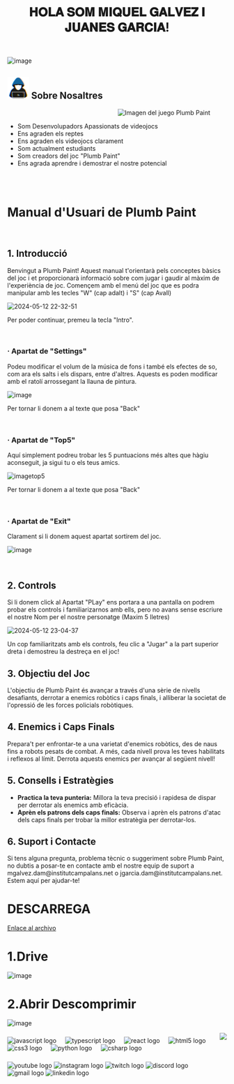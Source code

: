 <h1  align="Center">𝐇𝐎𝐋𝐀 𝐒𝐎𝐌 𝐌𝐈𝐐𝐔𝐄𝐋 𝐆𝐀𝐋𝐕𝐄𝐙 𝐈 𝐉𝐔𝐀𝐍𝐄𝐒 𝐆𝐀𝐑𝐂𝐈𝐀!</h1>
<br>

![image](https://github.com/MiquelGalvez/PLUMB_PAINT/assets/105442195/71c10588-e172-4a42-9fc2-9116ddd9f7e4)



###
## <picture><img src = "https://github.com/0xAbdulKhalid/0xAbdulKhalid/raw/main/assets/mdImages/about_me.gif" width = 50px></picture> **Sobre Nosaltres**

<div align="Left">

<picture> <img align="right" src="https://github.com/MiquelGalvez/PLUMB_PAINT/assets/105442195/da6ffa96-74ef-4ad8-90c6-c0abbceff7d9" alt="Imagen del juego Plumb Paint" width = 250px></picture>

<br>

- Som Desenvolupadors Apassionats de videojocs
- Ens agraden els reptes
- Ens agraden els videojocs clarament
- Som actualment estudiants
- Som creadors del joc "Plumb Paint"
- Ens agrada aprendre i demostrar el nostre potencial

</div>
<br><br>

 <h1>Manual d'Usuari de Plumb Paint</h1>
 <br>

  <h2>1. Introducció</h2>
  <p>Benvingut a Plumb Paint! Aquest manual t'orientarà pels conceptes bàsics del joc i et proporcionarà informació sobre com jugar i gaudir al màxim de l'experiència de joc.
  Començem amb el menú del joc que es podra manipular amb les tecles "W" (cap adalt) i "S" (cap Avall)</p>

![2024-05-12 22-32-51](https://github.com/MiquelGalvez/PLUMB_PAINT/assets/105442195/b55f60d2-206b-4014-b8a8-bdedda20da23)

<p>Per poder continuar, premeu la tecla "Intro".</p> 
<br>

<h3>· Apartat de "Settings"</h3>

<p>Podeu modificar el volum de la música de fons i també els efectes de so, com ara els salts i els dispars, entre d'altres. Aquests es poden modificar amb el ratolí arrossegant la llauna de pintura.</p>

![image](https://github.com/MiquelGalvez/PLUMB_PAINT/assets/105442195/1500d138-5db1-4486-8dfc-a1fb5ef66393)

<p>Per tornar li donem a al texte que posa "Back" </p>
<br>

<h3>· Apartat de "Top5"</h3>
<p>Aquí simplement podreu trobar les 5 puntuacions més altes que hàgiu aconseguit, ja sigui tu o els teus amics.</p>


![imagetop5](https://github.com/MiquelGalvez/PLUMB_PAINT/assets/105442195/ff6899a8-8ea1-4255-a034-54c6b74a1011)


<p>Per tornar li donem a al texte que posa "Back" </p>
<br>

<h3>· Apartat de "Exit"</h3>
<p>Clarament si li donem aquest apartat sortirem del joc.</p>

![image](https://github.com/MiquelGalvez/PLUMB_PAINT/assets/105442195/ad90e7a8-c6e4-44b8-8872-4d6b186c4e24)

<br>

  <h2>2. Controls</h2>
  <p>Si li donem click al Apartat "PLay" ens portara a una pantalla on podrem probar els controls i familiarizarnos amb ells, pero no avans sense escriure el nostre Nom per el        nostre personatge (Maxim 5 lletres) </p>

![2024-05-12 23-04-37](https://github.com/MiquelGalvez/PLUMB_PAINT/assets/105442195/e051e3f8-9e2e-468e-bf64-3b6c445f08d3)

<p>Un cop familiaritzats amb els controls, feu clic a "Jugar" a la part superior dreta i demostreu la destreça en el joc! </p>

  <h2>3. Objectiu del Joc</h2>
  <p>L'objectiu de Plumb Paint és avançar a través d'una sèrie de nivells desafiants, derrotar a enemics robòtics i caps finals, i alliberar la societat de l'opressió de les forces policials robòtiques.</p>

  <h2>4. Enemics i Caps Finals</h2>
  <p>Prepara't per enfrontar-te a una varietat d'enemics robòtics, des de naus fins a robots pesats de combat. A més, cada nivell prova les teves habilitats i reflexos al límit. Derrota aquests enemics per avançar al següent nivell!</p>

  <h2>5. Consells i Estratègies</h2>
  <ul>
    <li><strong>Practica la teva punteria:</strong> Millora la teva precisió i rapidesa de dispar per derrotar als enemics amb eficàcia.</li>
    <li><strong>Aprèn els patrons dels caps finals:</strong> Observa i aprèn els patrons d'atac dels caps finals per trobar la millor estratègia per derrotar-los.</li>
  </ul>

  <h2>6. Suport i Contacte</h2>
<p>Si tens alguna pregunta, problema tècnic o suggeriment sobre Plumb Paint, no dubtis a posar-te en contacte amb el nostre equip de suport a mgalvez.dam@institutcampalans.net o jgarcia.dam@institutcampalans.net. Estem aquí per ajudar-te!</p>

<h1>DESCARREGA</h1>

<a href="https://drive.google.com/file/d/14_yEbOK6fmr_Rhfkoxau4YjwcNfhFB2r/view?usp=drive_link"> Enlace al archivo </a>

<h1>1.Drive</h1>

![image](https://github.com/MiquelGalvez/PLUMB_PAINT/assets/105442195/540ab061-720b-4382-be70-4114ccccf1f4)

<h1>2.Abrir Descomprimir</h1>

![image](https://github.com/MiquelGalvez/PLUMB_PAINT/assets/105442195/67bef0c8-b9e5-4585-a340-13ad4ab3687d)


</body>
<img align="right" height="150" src="https://media4.giphy.com/media/RbDKaczqWovIugyJmW/200w.webp?cid=ecf05e47yrznhyd4w1cnwbe3hlilpmls3c0mrsymhdzmzp5z&rid=200w.webp"  />

###

<div align="left">
  <img src="https://cdn.jsdelivr.net/gh/devicons/devicon/icons/javascript/javascript-original.svg" height="30" alt="javascript logo"  />
  <img width="12" />
  <img src="https://cdn.jsdelivr.net/gh/devicons/devicon/icons/typescript/typescript-original.svg" height="30" alt="typescript logo"  />
  <img width="12" />
  <img src="https://cdn.jsdelivr.net/gh/devicons/devicon/icons/react/react-original.svg" height="30" alt="react logo"  />
  <img width="12" />
  <img src="https://cdn.jsdelivr.net/gh/devicons/devicon/icons/html5/html5-original.svg" height="30" alt="html5 logo"  />
  <img width="12" />
  <img src="https://cdn.jsdelivr.net/gh/devicons/devicon/icons/css3/css3-original.svg" height="30" alt="css3 logo"  />
  <img width="12" />
  <img src="https://cdn.jsdelivr.net/gh/devicons/devicon/icons/python/python-original.svg" height="30" alt="python logo"  />
  <img width="12" />
  <img src="https://cdn.jsdelivr.net/gh/devicons/devicon/icons/csharp/csharp-original.svg" height="30" alt="csharp logo"  />
</div>

###

<div align="left">
  <img src="https://img.shields.io/static/v1?message=Youtube&logo=youtube&label=&color=FF0000&logoColor=white&labelColor=&style=for-the-badge" height="35" alt="youtube logo"  />
  <img src="https://img.shields.io/static/v1?message=Instagram&logo=instagram&label=&color=E4405F&logoColor=white&labelColor=&style=for-the-badge" height="35" alt="instagram logo"  />
  <img src="https://img.shields.io/static/v1?message=Twitch&logo=twitch&label=&color=9146FF&logoColor=white&labelColor=&style=for-the-badge" height="35" alt="twitch logo"  />
  <img src="https://img.shields.io/static/v1?message=Discord&logo=discord&label=&color=7289DA&logoColor=white&labelColor=&style=for-the-badge" height="35" alt="discord logo"  />
  <img src="https://img.shields.io/static/v1?message=Gmail&logo=gmail&label=&color=D14836&logoColor=white&labelColor=&style=for-the-badge" height="35" alt="gmail logo"  />
  <img src="https://img.shields.io/static/v1?message=LinkedIn&logo=linkedin&label=&color=0077B5&logoColor=white&labelColor=&style=for-the-badge" height="35" alt="linkedin logo"  />
</div>

###

<br clear="both">

###
